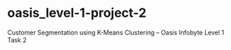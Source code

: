 # oasis_level-1-project-2
Customer Segmentation using K-Means Clustering – Oasis Infobyte Level 1 Task 2
